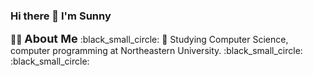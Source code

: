 ### Hi there 👋 I'm Sunny

:woman_technologist: <font size="4">**About Me**</font>
  :black_small_circle: :school: Studying Computer Science, computer programming at Northeastern University.
  :black_small_circle:
  :black_small_circle:

<!--
**sunny-ops/sunny-ops** is a ✨ _special_ ✨ repository because its `README.md` (this file) appears on your GitHub profile.

Here are some ideas to get you started:

- 🔭 I’m currently working on ...
- 🌱 I’m currently learning ...
- 👯 I’m looking to collaborate on ...
- 🤔 I’m looking for help with ...
- 💬 Ask me about ...
- 📫 How to reach me: ...
- 😄 Pronouns: ...
- ⚡ Fun fact: ...
-->
